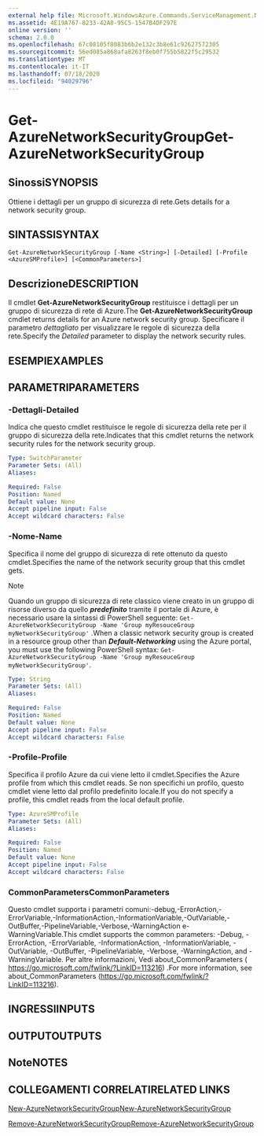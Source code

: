 ```yaml
---
external help file: Microsoft.WindowsAzure.Commands.ServiceManagement.Network.dll-Help.xml
ms.assetid: 4E19A767-8233-42A0-95C5-1547B4DF297E
online version: ''
schema: 2.0.0
ms.openlocfilehash: 67c08105f8083b6b2e132c3b8e61c92627572305
ms.sourcegitcommit: 56ed085a868afa8263f8eb0f755b5822f5c29532
ms.translationtype: MT
ms.contentlocale: it-IT
ms.lasthandoff: 07/18/2020
ms.locfileid: "94029796"
---
```

# <span data-ttu-id="8f89d-101">Get-AzureNetworkSecurityGroup</span><span class="sxs-lookup"><span data-stu-id="8f89d-101">Get-AzureNetworkSecurityGroup</span></span>

## <span data-ttu-id="8f89d-102">Sinossi</span><span class="sxs-lookup"><span data-stu-id="8f89d-102">SYNOPSIS</span></span>
<span data-ttu-id="8f89d-103">Ottiene i dettagli per un gruppo di sicurezza di rete.</span><span class="sxs-lookup"><span data-stu-id="8f89d-103">Gets details for a network security group.</span></span>

## <span data-ttu-id="8f89d-104">SINTASSI</span><span class="sxs-lookup"><span data-stu-id="8f89d-104">SYNTAX</span></span>

```
Get-AzureNetworkSecurityGroup [-Name <String>] [-Detailed] [-Profile <AzureSMProfile>] [<CommonParameters>]
```

## <span data-ttu-id="8f89d-105">Descrizione</span><span class="sxs-lookup"><span data-stu-id="8f89d-105">DESCRIPTION</span></span>
<span data-ttu-id="8f89d-106">Il cmdlet **Get-AzureNetworkSecurityGroup** restituisce i dettagli per un gruppo di sicurezza di rete di Azure.</span><span class="sxs-lookup"><span data-stu-id="8f89d-106">The **Get-AzureNetworkSecurityGroup** cmdlet returns details for an Azure network security group.</span></span>
<span data-ttu-id="8f89d-107">Specificare il parametro *dettagliato* per visualizzare le regole di sicurezza della rete.</span><span class="sxs-lookup"><span data-stu-id="8f89d-107">Specify the *Detailed* parameter to display the network security rules.</span></span>

## <span data-ttu-id="8f89d-108">ESEMPI</span><span class="sxs-lookup"><span data-stu-id="8f89d-108">EXAMPLES</span></span>

## <span data-ttu-id="8f89d-109">PARAMETRI</span><span class="sxs-lookup"><span data-stu-id="8f89d-109">PARAMETERS</span></span>

### <span data-ttu-id="8f89d-110">-Dettagli</span><span class="sxs-lookup"><span data-stu-id="8f89d-110">-Detailed</span></span>
<span data-ttu-id="8f89d-111">Indica che questo cmdlet restituisce le regole di sicurezza della rete per il gruppo di sicurezza della rete.</span><span class="sxs-lookup"><span data-stu-id="8f89d-111">Indicates that this cmdlet returns the network security rules for the network security group.</span></span>

```yaml
Type: SwitchParameter
Parameter Sets: (All)
Aliases:

Required: False
Position: Named
Default value: None
Accept pipeline input: False
Accept wildcard characters: False
```

### <span data-ttu-id="8f89d-112">-Nome</span><span class="sxs-lookup"><span data-stu-id="8f89d-112">-Name</span></span>
<span data-ttu-id="8f89d-113">Specifica il nome del gruppo di sicurezza di rete ottenuto da questo cmdlet.</span><span class="sxs-lookup"><span data-stu-id="8f89d-113">Specifies the name of the network security group that this cmdlet gets.</span></span>

> [!NOTE]
> <span data-ttu-id="8f89d-114">Quando un gruppo di sicurezza di rete classico viene creato in un gruppo di risorse diverso da quello ***predefinito*** tramite il portale di Azure, è necessario usare la sintassi di PowerShell seguente: `Get-AzureNetworkSecurityGroup -Name 'Group myResouceGroup myNetworkSecurityGroup'` .</span><span class="sxs-lookup"><span data-stu-id="8f89d-114">When a classic network security group is created in a resource group other than ***Default-Networking*** using the Azure portal, you must use the following PowerShell syntax: `Get-AzureNetworkSecurityGroup -Name 'Group myResouceGroup myNetworkSecurityGroup'`.</span></span>

```yaml
Type: String
Parameter Sets: (All)
Aliases:

Required: False
Position: Named
Default value: None
Accept pipeline input: False
Accept wildcard characters: False
```

### <span data-ttu-id="8f89d-115">-Profile</span><span class="sxs-lookup"><span data-stu-id="8f89d-115">-Profile</span></span>
<span data-ttu-id="8f89d-116">Specifica il profilo Azure da cui viene letto il cmdlet.</span><span class="sxs-lookup"><span data-stu-id="8f89d-116">Specifies the Azure profile from which this cmdlet reads.</span></span>
<span data-ttu-id="8f89d-117">Se non specifichi un profilo, questo cmdlet viene letto dal profilo predefinito locale.</span><span class="sxs-lookup"><span data-stu-id="8f89d-117">If you do not specify a profile, this cmdlet reads from the local default profile.</span></span>

```yaml
Type: AzureSMProfile
Parameter Sets: (All)
Aliases:

Required: False
Position: Named
Default value: None
Accept pipeline input: False
Accept wildcard characters: False
```

### <span data-ttu-id="8f89d-118">CommonParameters</span><span class="sxs-lookup"><span data-stu-id="8f89d-118">CommonParameters</span></span>
<span data-ttu-id="8f89d-119">Questo cmdlet supporta i parametri comuni:-debug,-ErrorAction,-ErrorVariable,-InformationAction,-InformationVariable,-OutVariable,-OutBuffer,-PipelineVariable,-Verbose,-WarningAction e-WarningVariable.</span><span class="sxs-lookup"><span data-stu-id="8f89d-119">This cmdlet supports the common parameters: -Debug, -ErrorAction, -ErrorVariable, -InformationAction, -InformationVariable, -OutVariable, -OutBuffer, -PipelineVariable, -Verbose, -WarningAction, and -WarningVariable.</span></span> <span data-ttu-id="8f89d-120">Per altre informazioni, Vedi about_CommonParameters ( https://go.microsoft.com/fwlink/?LinkID=113216) .</span><span class="sxs-lookup"><span data-stu-id="8f89d-120">For more information, see about_CommonParameters (https://go.microsoft.com/fwlink/?LinkID=113216).</span></span>

## <span data-ttu-id="8f89d-121">INGRESSI</span><span class="sxs-lookup"><span data-stu-id="8f89d-121">INPUTS</span></span>

## <span data-ttu-id="8f89d-122">OUTPUT</span><span class="sxs-lookup"><span data-stu-id="8f89d-122">OUTPUTS</span></span>

## <span data-ttu-id="8f89d-123">Note</span><span class="sxs-lookup"><span data-stu-id="8f89d-123">NOTES</span></span>

## <span data-ttu-id="8f89d-124">COLLEGAMENTI CORRELATI</span><span class="sxs-lookup"><span data-stu-id="8f89d-124">RELATED LINKS</span></span>

[<span data-ttu-id="8f89d-125">New-AzureNetworkSecurityGroup</span><span class="sxs-lookup"><span data-stu-id="8f89d-125">New-AzureNetworkSecurityGroup</span></span>](./New-AzureNetworkSecurityGroup.md)

[<span data-ttu-id="8f89d-126">Remove-AzureNetworkSecurityGroup</span><span class="sxs-lookup"><span data-stu-id="8f89d-126">Remove-AzureNetworkSecurityGroup</span></span>](./Remove-AzureNetworkSecurityGroup.md)

